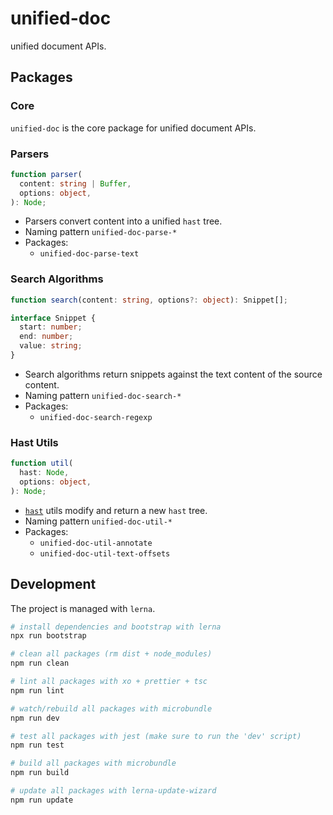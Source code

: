 # unified-doc
unified document APIs.

## Packages
### Core
`unified-doc` is the core package for unified document APIs.

### Parsers
```ts
function parser(
  content: string | Buffer,
  options: object,
): Node;
```
- Parsers convert content into a unified `hast` tree.
- Naming pattern `unified-doc-parse-*`
- Packages:
  - `unified-doc-parse-text`

### Search Algorithms
```ts
function search(content: string, options?: object): Snippet[];

interface Snippet {
  start: number;
  end: number;
  value: string;
}
```
- Search algorithms return snippets against the text content of the source content.
- Naming pattern `unified-doc-search-*`
- Packages:
  - `unified-doc-search-regexp`

### Hast Utils
```ts
function util(
  hast: Node,
  options: object,
): Node;
```
- [`hast`][hast] utils modify and return a new `hast` tree.
- Naming pattern `unified-doc-util-*`
- Packages:
  - `unified-doc-util-annotate`
  - `unified-doc-util-text-offsets`

## Development
The project is managed with `lerna`.

```sh
# install dependencies and bootstrap with lerna
npx run bootstrap

# clean all packages (rm dist + node_modules)
npm run clean

# lint all packages with xo + prettier + tsc
npm run lint

# watch/rebuild all packages with microbundle
npm run dev

# test all packages with jest (make sure to run the 'dev' script)
npm run test

# build all packages with microbundle
npm run build

# update all packages with lerna-update-wizard
npm run update
```

<!-- Links -->
[hast]: https://github.com/syntax-tree/hast
